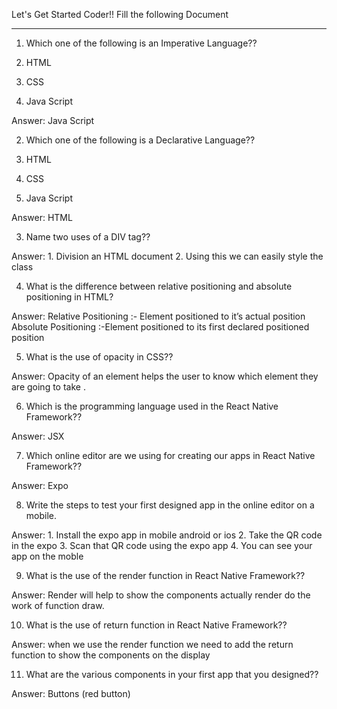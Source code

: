 Let's Get Started Coder!!
Fill the following Document
__________________________________________________________________________

1. Which one of the following is an Imperative Language??

1.	HTML
2.	CSS
3.	Java Script

Answer: Java Script	


2. Which one of the following is a Declarative Language??

1.	HTML
2.	CSS
3.	Java Script

Answer: HTML


3. Name two uses of a DIV tag??

Answer: 1. Division an HTML document
                 2. Using this we can easily style the class








4. What is the difference between relative positioning and absolute positioning in HTML?

Answer: Relative Positioning :- Element positioned to it’s actual position
                Absolute Positioning :-Element positioned to its first declared positioned position




5. What is the use of opacity in CSS??

Answer: Opacity of an element helps the user to know which element they are going to take .






6. Which is the programming language used in the React Native Framework??

Answer: JSX



7. Which online editor are we using for creating our apps in React Native Framework??

Answer: Expo





8. Write the steps to test your first designed app in the online editor on a mobile.

Answer: 1. Install the expo app in mobile android or ios
                2. Take the QR code in the expo 
                3. Scan that QR code using the expo app
                4. You can see your app on the moble







9. What is the use of the render function in React Native Framework??

Answer: Render will help to show the components actually render do the work of function draw.






10. What is the use of return function  in React Native Framework??

Answer: when we use the render function we need to add the return function to show the components on the display






11. What are the various components in your first app that you designed??

Answer: Buttons (red button)


